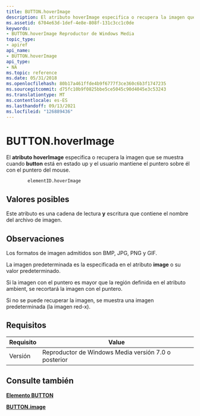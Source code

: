 ```yaml
---
title: BUTTON.hoverImage
description: El atributo hoverImage especifica o recupera la imagen que se muestra cuando button está en estado up y el usuario mantiene el puntero sobre él con el puntero del mouse.
ms.assetid: 6704e63d-1def-4e8e-808f-131c3cc1c0de
keywords:
- BUTTON.hoverImage Reproductor de Windows Media
topic_type:
- apiref
api_name:
- BUTTON.hoverImage
api_type:
- NA
ms.topic: reference
ms.date: 05/31/2018
ms.openlocfilehash: 80b17a461ffde4b9f6777f3ce360c6b3f1747235
ms.sourcegitcommit: d75fc10b9f0825bbe5ce5045c90d4045e3c53243
ms.translationtype: MT
ms.contentlocale: es-ES
ms.lasthandoff: 09/13/2021
ms.locfileid: "126889436"
---
```

# <a name="buttonhoverimage"></a>BUTTON.hoverImage

El **atributo hoverImage** especifica o recupera la imagen que se muestra cuando **button** está en estado up y el usuario mantiene el puntero sobre él con el puntero del mouse.

``` syntax
        elementID.hoverImage
```

## <a name="possible-values"></a>Valores posibles

Este atributo es una cadena de lectura **y** escritura que contiene el nombre del archivo de imagen.

## <a name="remarks"></a>Observaciones

Los formatos de imagen admitidos son BMP, JPG, PNG y GIF.

La imagen predeterminada es la especificada en el atributo **image** o su valor predeterminado.

Si la imagen con el puntero es mayor que la región definida en el atributo ambient, se recortará la imagen con el puntero.

Si no se puede recuperar la imagen, se muestra una imagen predeterminada (la imagen red-x).

## <a name="requirements"></a>Requisitos



| Requisito | Value |
|--------------------|------------------------------------------------------|
| Versión<br/> | Reproductor de Windows Media versión 7.0 o posterior<br/> |



## <a name="see-also"></a>Consulte también

<dl> <dt>

[**Elemento BUTTON**](button-element.md)
</dt> <dt>

[**BUTTON.image**](button-image.md)
</dt> </dl>

 

 






